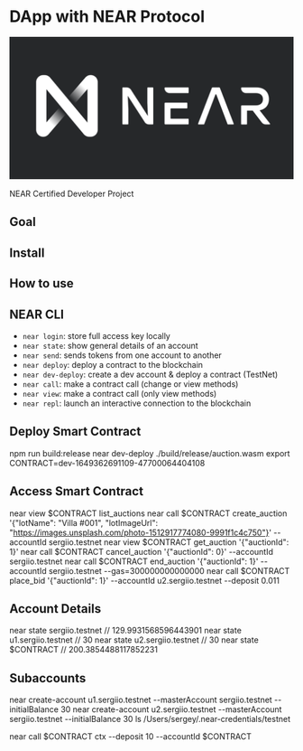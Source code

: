# DApp with NEAR Protocol

![](images/near-logo.png)

NEAR Certified Developer Project

## Goal

## Install

## How to use

## NEAR CLI

- `near login`: store full access key locally
- `near state`: show general details of an account
- `near send`: sends tokens from one account to another
- `near deploy`: deploy a contract to the blockchain
- `near dev-deploy`: create a dev account & deploy a contract (TestNet)
- `near call`: make a contract call (change or view methods)
- `near view`: make a contract call (only view methods)
- `near repl`: launch an interactive connection to the blockchain

## Deploy Smart Contract

npm run build:release
near dev-deploy ./build/release/auction.wasm
export CONTRACT=dev-1649362691109-47700064404108

## Access Smart Contract

near view $CONTRACT list_auctions
near call $CONTRACT create_auction '{"lotName": "Villa #001", "lotImageUrl": "https://images.unsplash.com/photo-1512917774080-9991f1c4c750"}' --accountId sergiio.testnet
near view $CONTRACT get_auction '{"auctionId": 1}'
near call $CONTRACT cancel_auction '{"auctionId": 0}' --accountId sergiio.testnet
near call $CONTRACT end_auction '{"auctionId": 1}' --accountId sergiio.testnet --gas=300000000000000
near call $CONTRACT place_bid '{"auctionId": 1}' --accountId u2.sergiio.testnet --deposit 0.011

## Account Details

near state sergiio.testnet // 129.9931568596443901
near state u1.sergiio.testnet // 30
near state u2.sergiio.testnet // 30
near state $CONTRACT // 200.3854488117852231

## Subaccounts

near create-account u1.sergiio.testnet --masterAccount sergiio.testnet --initialBalance 30
near create-account u2.sergiio.testnet --masterAccount sergiio.testnet --initialBalance 30
ls /Users/sergey/.near-credentials/testnet

near call $CONTRACT ctx --deposit 10 --accountId $CONTRACT

